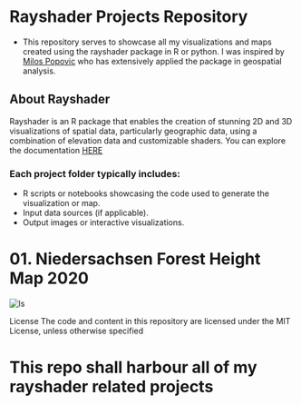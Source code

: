 # Rayshader Projects Repository
 * This repository serves to showcase all my visualizations and maps created using the rayshader package in R or python. I was inspired by [Milos Popovic](https://github.com/milos-agathon) who has extensively applied the package in geospatial analysis. 

## About Rayshader
Rayshader is an R package that enables the creation of stunning 2D and 3D visualizations of spatial data, particularly geographic data, using a combination of elevation data and customizable shaders. You can explore the documentation [HERE](https://www.rayshader.com/)

### Each project folder typically includes:

* R scripts or notebooks showcasing the code used to generate the visualization or map.
* Input data sources (if applicable).
* Output images or interactive visualizations.

# 01. Niedersachsen Forest Height Map 2020
![ls](https://github.com/BoineeloMoyo/Rayshader_Projects/blob/main/niedersachsen-forest-height-2020.png)


License
The code and content in this repository are licensed under the MIT License, unless otherwise specified
# This repo shall harbour all of my rayshader related projects
